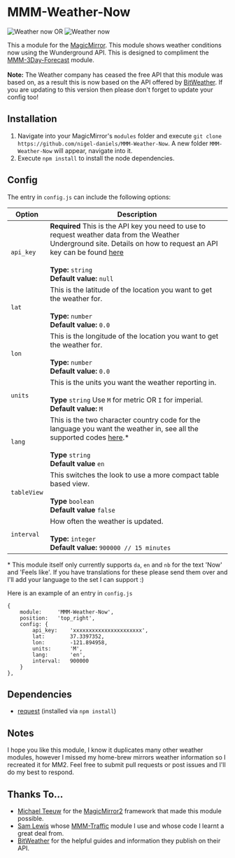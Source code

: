 # MMM-Weather-Now

![Weather now](weathernow.png "Weather now.") OR ![Weather now](weather2.png "Weather now.")

This a module for the [MagicMirror](https://github.com/MichMich/MagicMirror/tree/develop). This module shows weather conditions now using the Wunderground API. This is designed to compliment the [MMM-3Day-Forecast](https://github.com/nigel-daniels/MMM-3Day-Forecast) module.<br>  
**Note:** The Weather company has ceased the free API that this module was based on, as a result this is now based on the API offered by [BitWeather](https://www.weatherbit.io). If you are updating to this version then please don't forget to update your config too!

## Installation

1. Navigate into your MagicMirror's `modules` folder and execute `git clone https://github.com/nigel-daniels/MMM-Weather-Now`. A new folder `MMM-Weather-Now` will appear, navigate into it.
2. Execute `npm install` to install the node dependencies.

## Config

The entry in `config.js` can include the following options:

| Option      | Description                                                                                                                                                                                                                                                           |
| ----------- | --------------------------------------------------------------------------------------------------------------------------------------------------------------------------------------------------------------------------------------------------------------------- |
| `api_key`   | **Required** This is the API key you need to use to request weather data from the Weather Underground site. Details on how to request an API key can be found [here](https://www.weatherbit.io/account/create)<br><br>**Type:** `string`<br>**Default value:** `null` |
| `lat`       | This is the latitude of the location you want to get the weather for.<br><br>**Type:** `number`<br>**Default value:** `0.0`                                                                                                                                           |
| `lon`       | This is the longitude of the location you want to get the weather for.<br><br>**Type:** `number`<br>**Default value:** `0.0`                                                                                                                                          |
| `units`     | This is the units you want the weather reporting in.<br><br>**Type** `string` Use `M` for metric OR `I` for imperial.<br>**Default value:** `M`                                                                                                                       |
| `lang`      | This is the two character country code for the language you want the weather in, see all the supported codes [here](https://www.weatherbit.io/api/weather-current).\*<br><br>**Type** `string`<br>**Default value** `en`                                              |
| `tableView` | This switches the look to use a more compact table based view.<br><br>**Type** `boolean`<br>**Default value** `false`                                                                                                                                                 |
| `interval`  | How often the weather is updated.<br><br>**Type:** `integer`<br>**Default value:** `900000 // 15 minutes`                                                                                                                                                             |

\* This module itself only currently supports `da`, `en` and `nb` for the text 'Now' and 'Feels like'. If you have translations for these please send them over and I'll add your language to the set I can support :)

Here is an example of an entry in `config.js`

```
{
	module: 	'MMM-Weather-Now',
	position: 	'top_right',
	config: {
		api_key:    'xxxxxxxxxxxxxxxxxxxxxx',
		lat:		37.3397352,
		lon:		-121.894958,
		units:		'M',
		lang:		'en',
		interval:   900000
	}
},
```

## Dependencies

- [request](https://www.npmjs.com/package/request) (installed via `npm install`)

## Notes

I hope you like this module, I know it duplicates many other weather modules, however I missed my home-brew mirrors weather information so I recreated it for MM2. Feel free to submit pull requests or post issues and I'll do my best to respond.

## Thanks To...

- [Michael Teeuw](https://github.com/MichMich) for the [MagicMirror2](https://github.com/MichMich/MagicMirror/tree/develop) framework that made this module possible.
- [Sam Lewis](https://github.com/SamLewis0602) whose [MMM-Traffic](https://github.com/SamLewis0602/MMM-Traffic) module I use and whose code I learnt a great deal from.
- [BitWeather](https://www.weatherbit.io) for the helpful guides and information they publish on their API.
